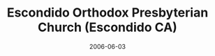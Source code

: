 ---
date: &id001 2006-06-03
end_date: null
location:
  address: 1725 Bear Valley Parkway
  city: Escondido
  state: CA
minister:
- end: 2006-06-03
  name: Zachary Keele
  start: 2004-01-01
  type: Organizing Pastor
- end: null
  name: Zachary Keele
  start: 2006-06-03
  type: Pastor
ministers:
- Zachary Keele
- Zachary Keele
name: Escondido Orthodox Presbyterian Church
names:
- end: 2006-06-03
  name: Escondido Orthodox Presbyterian mission work
  start: 2001-10-19
- end: null
  name: Escondido Orthodox Presbyterian Church
  start: 2006-06-03
origination_date: *id001
raw_data: "AR Escondido\n\nEscondido Orthodox Presbyterian mission work  (October\
  \ 19, 2001\u2013June 3, 2006)\nEscondido Orthodox Presbyterian Church  (June 3,\
  \ 2006\u2013 )\nMeeting at Westminster Seminary California, 1725 Bear Valley Parkway\n\
  Org. Pastor: Zachary Keele, 2004\u20136\nPastor: Zachary Keele, 2006\u2013"
received_from: null
states:
- CA
status:
  active: false
  end_date: null
  reason: null
  received_from: null
  withdrawal_to: null
title: Escondido Orthodox Presbyterian Church (Escondido CA)
year_established:
- 2006

---
